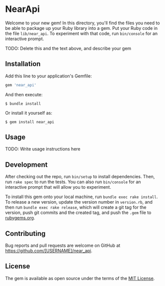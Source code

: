 # NearApi

Welcome to your new gem! In this directory, you'll find the files you need to be able to package up your Ruby library into a gem. Put your Ruby code in the file `lib/near_api`. To experiment with that code, run `bin/console` for an interactive prompt.

TODO: Delete this and the text above, and describe your gem

## Installation

Add this line to your application's Gemfile:

```ruby
gem 'near_api'
```

And then execute:

    $ bundle install

Or install it yourself as:

    $ gem install near_api

## Usage

TODO: Write usage instructions here

## Development

After checking out the repo, run `bin/setup` to install dependencies. Then, run `rake spec` to run the tests. You can also run `bin/console` for an interactive prompt that will allow you to experiment.

To install this gem onto your local machine, run `bundle exec rake install`. To release a new version, update the version number in `version.rb`, and then run `bundle exec rake release`, which will create a git tag for the version, push git commits and the created tag, and push the `.gem` file to [rubygems.org](https://rubygems.org).

## Contributing

Bug reports and pull requests are welcome on GitHub at https://github.com/[USERNAME]/near_api.

## License

The gem is available as open source under the terms of the [MIT License](https://opensource.org/licenses/MIT).
